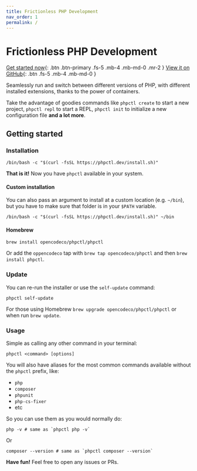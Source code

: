 ```yaml
--- 
title: Frictionless PHP Development
nav_order: 1
permalink: /
---
```


# Frictionless PHP Development

[Get started now](#getting-started){: .btn .btn-primary .fs-5 .mb-4 .mb-md-0 .mr-2 }
[View it on GitHub](https://github.com/opencodeco/phpctl){: .btn .fs-5 .mb-4 .mb-md-0 }

Seamlessly run and switch between different versions of PHP, with different installed extensions, thanks to the power of containers.

Take the advantage of goodies commands like `phpctl create` to start a new project, `phpctl repl` to start a REPL, `phpctl init` to initialize a new configuration file **and a lot more**.

## Getting started

### Installation

```shell
/bin/bash -c "$(curl -fsSL https://phpctl.dev/install.sh)"
```

**That is it!** Now you have `phpctl` available in your system.

#### Custom installation
You can also pass an argument to install at a custom location (e.g. `~/bin`), but you have to make sure that folder is in your `$PATH` variable.
```shell
/bin/bash -c "$(curl -fsSL https://phpctl.dev/install.sh)" ~/bin
```

#### Homebrew
```shell
brew install opencodeco/phpctl/phpctl
```

Or add the `oppencodeco` tap with `brew tap opencodeco/phpctl` and then `brew install phpctl`.

### Update
You can re-run the installer or use the `self-update` command:
```shell
phpctl self-update
```

For those using Homebrew `brew upgrade opencodeco/phpctl/phpctl` or when run `brew update`.

### Usage

Simple as calling any other command in your terminal:

```shell
phpctl <command> [options]
```

You will also have aliases for the most common commands available without the `phpctl` prefix, like:
- `php`
- `composer`
- `phpunit`
- `php-cs-fixer`
- etc

So you can use them as you would normally do:

```shell
php -v # same as `phpctl php -v`
```

Or

```shell
composer --version # same as `phpctl composer --version`
```

**Have fun!** Feel free to open any issues or PRs.